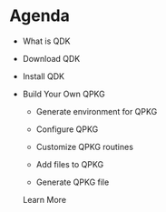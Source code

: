 # Agenda

* What is QDK 
* Download QDK 
* Install QDK 
* Build Your Own QPKG

  * Generate environment for QPKG

  * Configure QPKG

  * Customize QPKG routines

  * Add files to QPKG

  * Generate QPKG file

  Learn More



